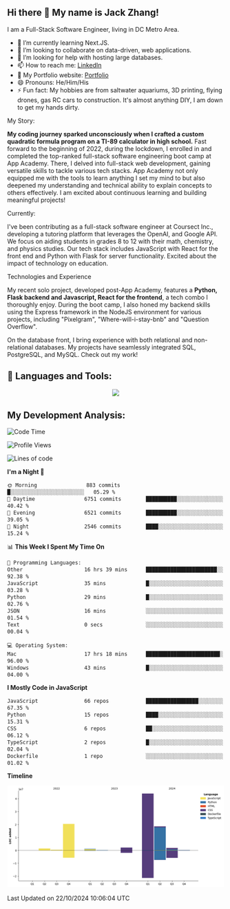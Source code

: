 
## Hi there 👋 My name is Jack Zhang!
I am a Full-Stack Software Engineer, living in DC Metro Area.

* 🌱 I’m currently learning Next.JS.
* 👯 I’m looking to collaborate on data-driven, web applications.
* 🤔 I’m looking for help with hosting large databases.
* 📫 How to reach me: [LinkedIn](https://www.linkedin.com/in/jack-zhang-1ba90929/)
* 🔭 My Portfolio website: [Portfolio](https://www.jackzhang.io)
* 😄 Pronouns: He/Him/His
* ⚡ Fun fact: My hobbies are from saltwater aquariums, 3D printing, flying drones, gas RC cars to construction. It's almost anything DIY, I am down to get my hands dirty.

My Story:

**My coding journey sparked unconsciously when I crafted a custom quadratic formula program on a TI-89 calculator in high school.** Fast forward to the beginning of 2022, during the lockdown, I enrolled in and completed the top-ranked full-stack software engineering boot camp at App Academy. There, I delved into full-stack web development, gaining versatile skills to tackle various tech stacks. App Academy not only equipped me with the tools to learn anything I set my mind to but also deepened my understanding and technical ability to explain concepts to others effectively. I am excited about continuous learning and building meaningful projects!

Currently:

I've been contributing as a full-stack software engineer at Coursect Inc., developing a tutoring platform that leverages the OpenAI, and Google API. We focus on aiding students in grades 8 to 12 with their math, chemistry, and physics studies. Our tech stack includes JavaScript with React for the front end and Python with Flask for server functionality. Excited about the impact of technology on education.

Technologies and Experience

My recent solo project, developed post-App Academy, features a **Python, Flask backend and Javascript, React for the frontend**, a tech combo I thoroughly enjoy. During the boot camp, I also honed my backend skills using the Express framework in the NodeJS environment for various projects, including "Pixelgram",  "Where-will-i-stay-bnb" and "Question Overflow".

On the database front, I bring experience with both relational and non-relational databases. My projects have seamlessly integrated SQL, PostgreSQL, and MySQL. Check out my work!


## 🧰 Languages and Tools:
<p align="center">
  <a href="https://skillicons.dev">
    <img src="https://skillicons.dev/icons?i=js,py,react,redux,html,css,flask,sequelize,express,npm,sqlite,postgres,github,postman,docker,nextjs,tailwind,gcp,ai" />
  </a>
</p>


## My Development Analysis:
<!--START_SECTION:waka-->
![Code Time](http://img.shields.io/badge/Code%20Time-1%2C061%20hrs%2055%20mins-blue)

![Profile Views](http://img.shields.io/badge/Profile%20Views-0-blue)

![Lines of code](https://img.shields.io/badge/From%20Hello%20World%20I%27ve%20Written-89.7%20million%20lines%20of%20code-blue)

**I'm a Night 🦉** 

```text
🌞 Morning                883 commits         █░░░░░░░░░░░░░░░░░░░░░░░░   05.29 % 
🌆 Daytime                6751 commits        ██████████░░░░░░░░░░░░░░░   40.42 % 
🌃 Evening                6521 commits        ██████████░░░░░░░░░░░░░░░   39.05 % 
🌙 Night                  2546 commits        ████░░░░░░░░░░░░░░░░░░░░░   15.24 % 
```


📊 **This Week I Spent My Time On** 

```text
💬 Programming Languages: 
Other                    16 hrs 39 mins      ███████████████████████░░   92.38 % 
JavaScript               35 mins             █░░░░░░░░░░░░░░░░░░░░░░░░   03.28 % 
Python                   29 mins             █░░░░░░░░░░░░░░░░░░░░░░░░   02.76 % 
JSON                     16 mins             ░░░░░░░░░░░░░░░░░░░░░░░░░   01.54 % 
Text                     0 secs              ░░░░░░░░░░░░░░░░░░░░░░░░░   00.04 % 

💻 Operating System: 
Mac                      17 hrs 18 mins      ████████████████████████░   96.00 % 
Windows                  43 mins             █░░░░░░░░░░░░░░░░░░░░░░░░   04.00 % 
```

**I Mostly Code in JavaScript** 

```text
JavaScript               66 repos            █████████████████░░░░░░░░   67.35 % 
Python                   15 repos            ████░░░░░░░░░░░░░░░░░░░░░   15.31 % 
CSS                      6 repos             ██░░░░░░░░░░░░░░░░░░░░░░░   06.12 % 
TypeScript               2 repos             █░░░░░░░░░░░░░░░░░░░░░░░░   02.04 % 
Dockerfile               1 repo              ░░░░░░░░░░░░░░░░░░░░░░░░░   01.02 % 
```



**Timeline**

![Lines of Code chart](https://raw.githubusercontent.com/jzhang319/jzhang319/master/assets/bar_graph.png)


 Last Updated on 22/10/2024 10:06:04 UTC
<!--END_SECTION:waka-->
